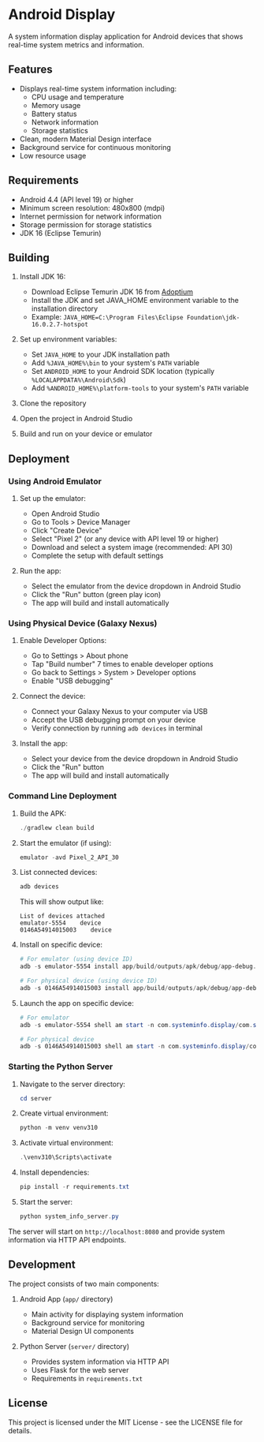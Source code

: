 # Android Display

A system information display application for Android devices that shows real-time system metrics and information.

## Features

- Displays real-time system information including:
  - CPU usage and temperature
  - Memory usage
  - Battery status
  - Network information
  - Storage statistics
- Clean, modern Material Design interface
- Background service for continuous monitoring
- Low resource usage

## Requirements

- Android 4.4 (API level 19) or higher
- Minimum screen resolution: 480x800 (mdpi)
- Internet permission for network information
- Storage permission for storage statistics
- JDK 16 (Eclipse Temurin)

## Building

1. Install JDK 16:
   - Download Eclipse Temurin JDK 16 from [Adoptium](https://adoptium.net/temurin/releases/?version=16)
   - Install the JDK and set JAVA_HOME environment variable to the installation directory
   - Example: `JAVA_HOME=C:\Program Files\Eclipse Foundation\jdk-16.0.2.7-hotspot`

2. Set up environment variables:
   - Set `JAVA_HOME` to your JDK installation path
   - Add `%JAVA_HOME%\bin` to your system's `PATH` variable
   - Set `ANDROID_HOME` to your Android SDK location (typically `%LOCALAPPDATA%\Android\Sdk`)
   - Add `%ANDROID_HOME%\platform-tools` to your system's `PATH` variable

3. Clone the repository
4. Open the project in Android Studio
5. Build and run on your device or emulator

## Deployment

### Using Android Emulator

1. Set up the emulator:
   - Open Android Studio
   - Go to Tools > Device Manager
   - Click "Create Device"
   - Select "Pixel 2" (or any device with API level 19 or higher)
   - Download and select a system image (recommended: API 30)
   - Complete the setup with default settings

2. Run the app:
   - Select the emulator from the device dropdown in Android Studio
   - Click the "Run" button (green play icon)
   - The app will build and install automatically

### Using Physical Device (Galaxy Nexus)

1. Enable Developer Options:
   - Go to Settings > About phone
   - Tap "Build number" 7 times to enable developer options
   - Go back to Settings > System > Developer options
   - Enable "USB debugging"

2. Connect the device:
   - Connect your Galaxy Nexus to your computer via USB
   - Accept the USB debugging prompt on your device
   - Verify connection by running `adb devices` in terminal

3. Install the app:
   - Select your device from the device dropdown in Android Studio
   - Click the "Run" button
   - The app will build and install automatically

### Command Line Deployment

1. Build the APK:
   ```powershell
   ./gradlew clean build
   ```

2. Start the emulator (if using):
   ```powershell
   emulator -avd Pixel_2_API_30
   ```

3. List connected devices:
   ```powershell
   adb devices
   ```
   This will show output like:
   ```
   List of devices attached
   emulator-5554    device
   0146A54914015003    device
   ```

4. Install on specific device:
   ```powershell
   # For emulator (using device ID)
   adb -s emulator-5554 install app/build/outputs/apk/debug/app-debug.apk

   # For physical device (using device ID)
   adb -s 0146A54914015003 install app/build/outputs/apk/debug/app-debug.apk
   ```

5. Launch the app on specific device:
   ```powershell
   # For emulator
   adb -s emulator-5554 shell am start -n com.systeminfo.display/com.systeminfo.display.MainActivity

   # For physical device
   adb -s 0146A54914015003 shell am start -n com.systeminfo.display/com.systeminfo.display.MainActivity
   ```

### Starting the Python Server

1. Navigate to the server directory:
   ```powershell
   cd server
   ```

2. Create virtual environment:
   ```powershell
   python -m venv venv310
   ```

3. Activate virtual environment:
   ```powershell
   .\venv310\Scripts\activate
   ```

4. Install dependencies:
   ```powershell
   pip install -r requirements.txt
   ```

5. Start the server:
   ```powershell
   python system_info_server.py
   ```

The server will start on `http://localhost:8080` and provide system information via HTTP API endpoints.

## Development

The project consists of two main components:

1. Android App (`app/` directory)
   - Main activity for displaying system information
   - Background service for monitoring
   - Material Design UI components

2. Python Server (`server/` directory)
   - Provides system information via HTTP API
   - Uses Flask for the web server
   - Requirements in `requirements.txt`

## License

This project is licensed under the MIT License - see the LICENSE file for details. 